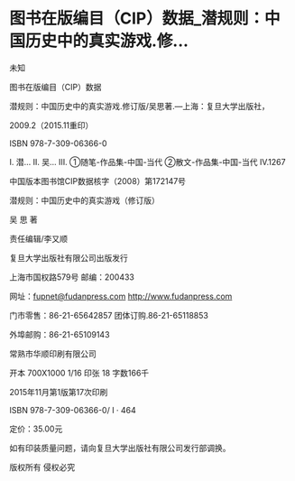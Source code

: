 # 图书在版编目（CIP）数据_潜规则：中国历史中的真实游戏.修...

未知

图书在版编目（CIP）数据

潜规则：中国历史中的真实游戏.修订版/吴思著.—上海：复旦大学出版社，

2009.2（2015.11重印）

ISBN 978-7-309-06366-0

Ⅰ. 潜… Ⅱ. 吴… Ⅲ. ①随笔-作品集-中国-当代 ②散文-作品集-中国-当代 IV.1267

中国版本图书馆CIP数据核字（2008）第172147号

潜规则：中国历史中的真实游戏（修订版）

吴 思 著

责任编辑/李又顺

复旦大学出版社有限公司出版发行

上海市国权路579号 邮编：200433

网址：fupnet@fudanpress.com http://www.fudanpress.com

门市零售：86-21-65642857 团体订购.86-21-65118853

外埠邮购：86-21-65109143

常熟市华顺印刷有限公司

开本 700X1000 1/16 印张 18 字数166千

2015年11月第1版第17次印刷

ISBN 978-7-309-06366-0/ Ⅰ · 464

定价：35.00元

如有印装质量问题，请向复旦大学出版社有限公司发行部调换。

版权所有 侵权必究